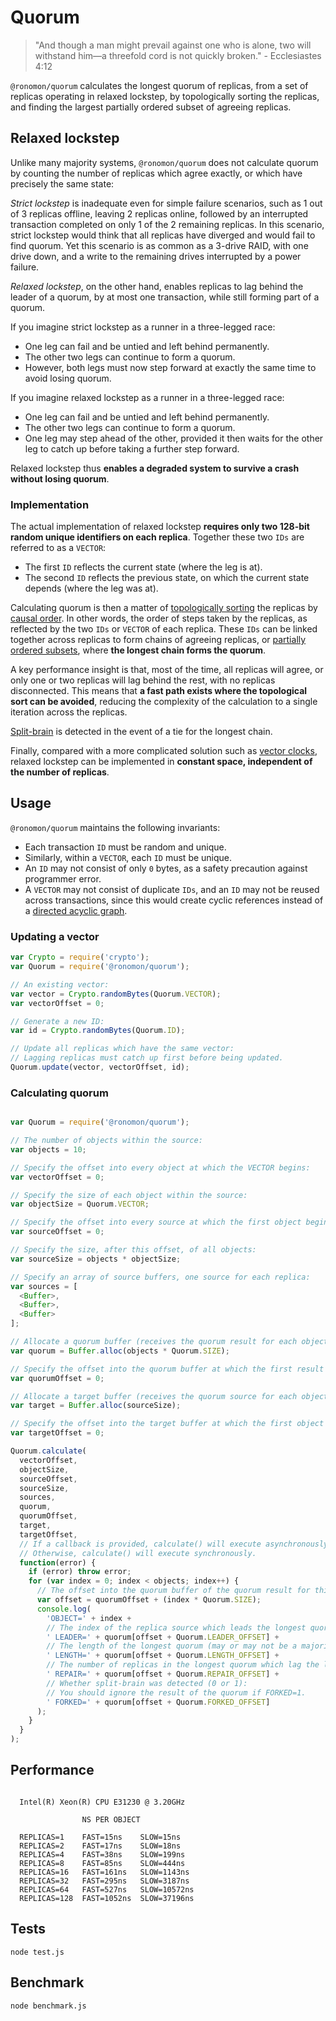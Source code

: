 # Quorum

> "And though a man might prevail against one who is alone, two will withstand him—a threefold cord is not quickly broken." - Ecclesiastes 4:12

`@ronomon/quorum` calculates the longest quorum of replicas, from a set of replicas operating in relaxed lockstep, by topologically sorting the replicas, and finding the largest
partially ordered subset of agreeing replicas.

## Relaxed lockstep

Unlike many majority systems, `@ronomon/quorum` does not calculate quorum by counting the number of replicas which agree exactly, or which have precisely the same state:

*Strict lockstep* is inadequate even for simple failure scenarios, such as 1 out of 3 replicas offline, leaving 2 replicas online, followed by an interrupted transaction completed on only 1 of the 2 remaining replicas. In this scenario, strict lockstep would think that all replicas have diverged and would fail to find quorum. Yet this scenario is as common as a 3-drive RAID, with one drive down, and a write to the remaining drives interrupted by a power failure.

*Relaxed lockstep*, on the other hand, enables replicas to lag behind the leader of a quorum, by at most one transaction, while still forming part of a quorum.

If you imagine strict lockstep as a runner in a three-legged race:

* One leg can fail and be untied and left behind permanently.
* The other two legs can continue to form a quorum.
* However, both legs must now step forward at exactly the same time to avoid losing quorum.

If you imagine relaxed lockstep as a runner in a three-legged race:

* One leg can fail and be untied and left behind permanently.
* The other two legs can continue to form a quorum.
* One leg may step ahead of the other, provided it then waits for the other leg to catch up before taking a further step forward.

Relaxed lockstep thus **enables a degraded system to survive a crash without losing quorum**.

### Implementation

The actual implementation of relaxed lockstep **requires only two 128-bit random unique identifiers on each replica**. Together these two `IDs` are referred to as a `VECTOR`:

* The first `ID` reflects the current state (where the leg is at).
* The second `ID` reflects the previous state, on which the current state depends (where the leg was at).

Calculating quorum is then a matter of [topologically sorting](https://en.wikipedia.org/wiki/Topological_sorting) the replicas by [causal order](https://en.wikipedia.org/wiki/Causal_consistency). In other words, the order of steps taken by the replicas, as reflected by the two `IDs` or `VECTOR` of each replica. These `IDs` can be linked together across replicas to form chains of agreeing replicas, or [partially ordered subsets](https://en.wikipedia.org/wiki/Partially_ordered_set), where **the longest chain forms the quorum**.

A key performance insight is that, most of the time, all replicas will agree, or only one or two replicas will lag behind the rest, with no replicas disconnected. This means that **a fast path exists where the topological sort can be avoided**, reducing the complexity of the calculation to a single iteration across the replicas.

[Split-brain](https://en.wikipedia.org/wiki/Split-brain_%28computing%29) is detected in the event of a tie for the longest chain.

Finally, compared with a more complicated solution such as [vector clocks](https://en.wikipedia.org/wiki/Vector_clock), relaxed lockstep can be implemented in **constant space, independent of the number of replicas**.

## Usage

`@ronomon/quorum` maintains the following invariants:

* Each transaction `ID` must be random and unique.
* Similarly, within a `VECTOR`, each `ID` must be unique.
* An `ID` may not consist of only `0` bytes, as a safety precaution against programmer error.
* A `VECTOR` may not consist of duplicate `IDs`, and an `ID` may not be reused across transactions, since this would create cyclic references instead of a [directed acyclic graph](https://en.wikipedia.org/wiki/Directed_acyclic_graph).

### Updating a vector

```javascript
var Crypto = require('crypto');
var Quorum = require('@ronomon/quorum');

// An existing vector:
var vector = Crypto.randomBytes(Quorum.VECTOR);
var vectorOffset = 0;

// Generate a new ID:
var id = Crypto.randomBytes(Quorum.ID);

// Update all replicas which have the same vector:
// Lagging replicas must catch up first before being updated.
Quorum.update(vector, vectorOffset, id);
```

### Calculating quorum

```javascript

var Quorum = require('@ronomon/quorum');

// The number of objects within the source:
var objects = 10;

// Specify the offset into every object at which the VECTOR begins:
var vectorOffset = 0;

// Specify the size of each object within the source:
var objectSize = Quorum.VECTOR;

// Specify the offset into every source at which the first object begins:
var sourceOffset = 0;

// Specify the size, after this offset, of all objects:
var sourceSize = objects * objectSize;

// Specify an array of source buffers, one source for each replica:
var sources = [
  <Buffer>,
  <Buffer>,
  <Buffer>
];

// Allocate a quorum buffer (receives the quorum result for each object):
var quorum = Buffer.alloc(objects * Quorum.SIZE);

// Specify the offset into the quorum buffer at which the first result begins:
var quorumOffset = 0;

// Allocate a target buffer (receives the quorum source for each object):
var target = Buffer.alloc(sourceSize);

// Specify the offset into the target buffer at which the first object begins:
var targetOffset = 0;

Quorum.calculate(
  vectorOffset,
  objectSize,
  sourceOffset,
  sourceSize,
  sources,
  quorum,
  quorumOffset,
  target,
  targetOffset,
  // If a callback is provided, calculate() will execute asynchronously.
  // Otherwise, calculate() will execute synchronously.
  function(error) {
    if (error) throw error;
    for (var index = 0; index < objects; index++) {
      // The offset into the quorum buffer of the quorum result for this object:
      var offset = quorumOffset + (index * Quorum.SIZE);
      console.log(
        'OBJECT=' + index +
        // The index of the replica source which leads the longest quorum:
        ' LEADER=' + quorum[offset + Quorum.LEADER_OFFSET] +
        // The length of the longest quorum (may or may not be a majority):
        ' LENGTH=' + quorum[offset + Quorum.LENGTH_OFFSET] +
        // The number of replicas in the longest quorum which lag the leader:
        ' REPAIR=' + quorum[offset + Quorum.REPAIR_OFFSET] +
        // Whether split-brain was detected (0 or 1):
        // You should ignore the result of the quorum if FORKED=1.
        ' FORKED=' + quorum[offset + Quorum.FORKED_OFFSET]
      );
    }
  }
);

```

## Performance

```

  Intel(R) Xeon(R) CPU E31230 @ 3.20GHz

                NS PER OBJECT

  REPLICAS=1    FAST=15ns    SLOW=15ns
  REPLICAS=2    FAST=17ns    SLOW=18ns
  REPLICAS=4    FAST=38ns    SLOW=199ns
  REPLICAS=8    FAST=85ns    SLOW=444ns
  REPLICAS=16   FAST=161ns   SLOW=1143ns
  REPLICAS=32   FAST=295ns   SLOW=3187ns
  REPLICAS=64   FAST=527ns   SLOW=10572ns
  REPLICAS=128  FAST=1052ns  SLOW=37196ns

```

## Tests

```
node test.js
```

## Benchmark

```
node benchmark.js
```
